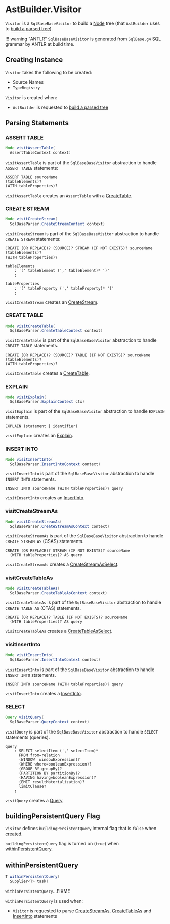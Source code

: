 # AstBuilder.Visitor

`Visitor` is a `SqlBaseBaseVisitor` to build a [Node](Node.md) tree (that `AstBuilder` uses to [build a parsed tree](AstBuilder.md#build)).

!!! warning "ANTLR"
    `SqlBaseBaseVisitor` is generated from `SqlBase.g4` SQL grammar by ANTLR at build time.

## Creating Instance

`Visitor` takes the following to be created:

* <span id="sources"> Source Names
* <span id="typeRegistry"> `TypeRegistry`

`Visitor` is created when:

* `AstBuilder` is requested to [build a parsed tree](AstBuilder.md#build)

## Parsing Statements

### <span id="visitAssertTable"> ASSERT TABLE

```java
Node visitAssertTable(
  AssertTableContext context)
```

`visitAssertTable` is part of the `SqlBaseBaseVisitor` abstraction to handle `ASSERT TABLE` statements:

```antlr
ASSERT TABLE sourceName
(tableElements)?
(WITH tableProperties)?
```

`visitAssertTable` creates an `AssertTable` with a [CreateTable](CreateTable.md).

### <span id="visitCreateStream"> CREATE STREAM

```java
Node visitCreateStream(
  SqlBaseParser.CreateStreamContext context)
```

`visitCreateStream` is part of the `SqlBaseBaseVisitor` abstraction to handle `CREATE STREAM` statements:

```antlr
CREATE (OR REPLACE)? (SOURCE)? STREAM (IF NOT EXISTS)? sourceName
(tableElements)?
(WITH tableProperties)?

tableElements
    : '(' tableElement (',' tableElement)* ')'
    ;

tableProperties
    : '(' tableProperty (',' tableProperty)* ')'
    ;
```

`visitCreateStream` creates an [CreateStream](CreateStream.md).

### <span id="visitCreateTable"> CREATE TABLE

```java
Node visitCreateTable(
  SqlBaseParser.CreateTableContext context)
```

`visitCreateTable` is part of the `SqlBaseBaseVisitor` abstraction to handle `CREATE TABLE` statements.

```antlr
CREATE (OR REPLACE)? (SOURCE)? TABLE (IF NOT EXISTS)? sourceName
(tableElements)?
(WITH tableProperties)?
```

`visitCreateTable` creates a [CreateTable](CreateTable.md).

### <span id="visitExplain"> EXPLAIN

```java
Node visitExplain(
  SqlBaseParser.ExplainContext ctx)
```

`visitExplain` is part of the `SqlBaseBaseVisitor` abstraction to handle `EXPLAIN` statements.

```antlr
EXPLAIN (statement | identifier)
```

`visitExplain` creates an [Explain](Explain.md).

### <span id="visitInsertInto"> INSERT INTO

```java
Node visitInsertInto(
  SqlBaseParser.InsertIntoContext context)
```

`visitInsertInto` is part of the `SqlBaseBaseVisitor` abstraction to handle `INSERT INTO` statements.

```antlr
INSERT INTO sourceName (WITH tableProperties)? query
```

`visitInsertInto` creates an [InsertInto](InsertInto.md).

### <span id="visitCreateStreamAs"> visitCreateStreamAs

```java
Node visitCreateStreamAs(
  SqlBaseParser.CreateStreamAsContext context)
```

`visitCreateStreamAs` is part of the `SqlBaseBaseVisitor` abstraction to handle `CREATE STREAM AS` (CSAS) statements.

```antlr
CREATE (OR REPLACE)? STREAM (IF NOT EXISTS)? sourceName
  (WITH tableProperties)? AS query
```

`visitCreateStreamAs` creates a [CreateStreamAsSelect](CreateStreamAsSelect.md).

### <span id="visitCreateTableAs"> visitCreateTableAs

```java
Node visitCreateTableAs(
  SqlBaseParser.CreateTableAsContext context)
```

`visitCreateTableAs` is part of the `SqlBaseBaseVisitor` abstraction to handle `CREATE TABLE AS` (CTAS) statements.

```antlr
CREATE (OR REPLACE)? TABLE (IF NOT EXISTS)? sourceName
  (WITH tableProperties)? AS query
```

`visitCreateTableAs` creates a [CreateTableAsSelect](CreateTableAsSelect.md).

### <span id="visitInsertInto"> visitInsertInto

```java
Node visitInsertInto(
  SqlBaseParser.InsertIntoContext context)
```

`visitInsertInto` is part of the `SqlBaseBaseVisitor` abstraction to handle `INSERT INTO` statements.

```antlr
INSERT INTO sourceName (WITH tableProperties)? query
```

`visitInsertInto` creates a [InsertInto](InsertInto.md).

### <span id="visitQuery"> SELECT

```java
Query visitQuery(
  SqlBaseParser.QueryContext context)
```

`visitQuery` is part of the `SqlBaseBaseVisitor` abstraction to handle `SELECT` statements (queries).

```antlr
query
    : SELECT selectItem (',' selectItem)*
      FROM from=relation
      (WINDOW  windowExpression)?
      (WHERE where=booleanExpression)?
      (GROUP BY groupBy)?
      (PARTITION BY partitionBy)?
      (HAVING having=booleanExpression)?
      (EMIT resultMaterialization)?
      limitClause?
    ;
```

`visitQuery` creates a [Query](Query.md).

## <span id="buildingPersistentQuery"> buildingPersistentQuery Flag

`Visitor` defines `buildingPersistentQuery` internal flag that is `false` when [created](#creating-instance).

`buildingPersistentQuery` flag is turned on (`true`) when [withinPersistentQuery](#withinPersistentQuery).

## <span id="withinPersistentQuery"> withinPersistentQuery

```java
T withinPersistentQuery(
  Supplier<T> task)
```

`withinPersistentQuery`...FIXME

`withinPersistentQuery` is used when:

* `Visitor` is requested to parse [CreateStreamAs](#visitCreateStreamAs), [CreateTableAs](#visitCreateTableAs) and [InsertInto](#visitInsertInto) statements
